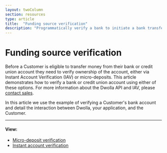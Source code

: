 ```yaml
---
layout: twoColumn
section: resources
type: article
title:  "Funding source verification"
description: "Programmatically verify a bank to initiate a bank transfer."
---
```


# Funding source verification

Before a Customer is eligible to transfer money from their bank or credit union account they need to verify ownership of the account, either via Instant Account Verification (IAV) or micro-deposits. This article demonstrates how to verify a bank or credit union account using either of these options. For more information about the Dwolla API and IAV, please [contact sales](https://www.dwolla.com/contact).

In this article we use the example of verifying a Customer's bank account and detail the interaction between Dwolla, your application, and the Customer.

* * *

#### View:

*   [Micro-deposit verification](/resources/funding-source-verification/micro-deposit-verification.html)
*   [Instant account verification](/resources/funding-source-verification/instant-account-verification.html)

